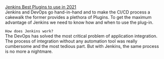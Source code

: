 [Jenkins Best Plugins to use in 2021](https://medium.com/devopscurry/devops-2021-the-best-jenkins-plugins-to-have-in-2021-b015189a19b5)<br>
Jenkins and DevOps go hand-in-hand and to make the CI/CD process a cakewalk the former provides a plethora of Plugins. To get the maximum advantage of Jenkins we need to know how and when to use the plug-in.<br>

```How does Jenkins work?```<br>
The DevOps has solved the most critical problem of application integration. The process of integration without any automation tool was really cumbersome and the most tedious part. But with Jenkins, the same process is no more a nightmare.

